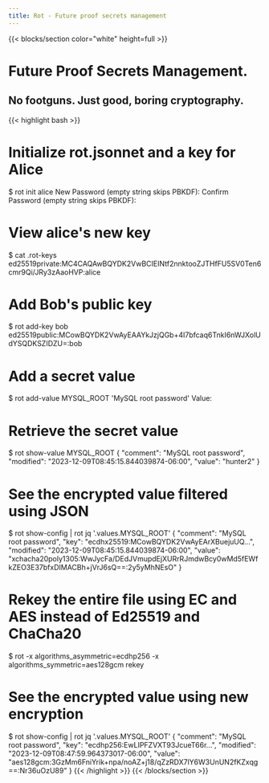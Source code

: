 ```yaml
---
title: Rot - Future proof secrets management
---
```


{{< blocks/section color="white" height=full >}}
<h1>Future Proof Secrets Management.</h1>
<h2>No footguns.  Just good, boring cryptography.</h2>

{{< highlight bash >}}
# Initialize rot.jsonnet and a key for Alice
$ rot init alice
New Password (empty string skips PBKDF):
Confirm Password (empty string skips PBKDF):

# View alice's new key
$ cat .rot-keys
ed25519private:MC4CAQAwBQYDK2VwBCIEINtf2nnktooZJTHfFU5SV0Ten6cmr9Qi/JRy3zAaoHVP:alice

# Add Bob's public key
$ rot add-key bob ed25519public:MCowBQYDK2VwAyEAAYkJzjQGb+4I7bfcaq6TnkI6nWJXolUdYSQDKSZIDZU=:bob

# Add a secret value
$ rot add-value MYSQL_ROOT 'MySQL root password'
Value:

# Retrieve the secret value
$ rot show-value MYSQL_ROOT
{
  "comment": "MySQL root password",
  "modified": "2023-12-09T08:45:15.844039874-06:00",
  "value": "hunter2"
}

# See the encrypted value filtered using JSON
$ rot show-config | rot jq '.values.MYSQL_ROOT'
{
  "comment": "MySQL root password",
  "key": "ecdhx25519:MCowBQYDK2VwAyEArXBuejuUQ...",
  "modified": "2023-12-09T08:45:15.844039874-06:00",
  "value": "xchacha20poly1305:WwJycFa/DEdJVmupdEjXURrRJmdwBcy0wMd5fEWfkZEO3E37bfxDIMACBh+jVrJ6sQ==:2y5yMhNEsO"
}

# Rekey the entire file using EC and AES instead of Ed25519 and ChaCha20
$ rot -x algorithms_asymmetric=ecdhp256 -x algorithms_symmetric=aes128gcm rekey

# See the encrypted value using new encryption
$ rot show-config | rot jq '.values.MYSQL_ROOT'
{
  "comment": "MySQL root password",
  "key": "ecdhp256:EwLIPFZVXT93JcueT66r...",
  "modified": "2023-12-09T08:47:59.964373017-06:00",
  "value": "aes128gcm:3GzMm6FniYrik+npa/noAZ+j18/qZzRDX7lY6W3UnUN2fKZxqg==:Nr36uOzU89"
}
{{< /highlight >}}
{{< /blocks/section >}}
